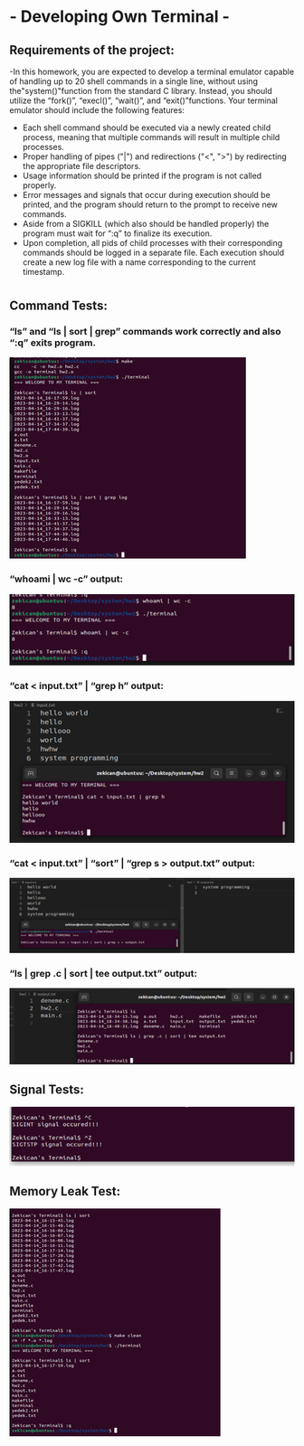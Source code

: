 # - Developing Own Terminal -
## Requirements of the project:
-In this homework, you are expected to develop a terminal emulator capable of handling up to 20 shell commands in a single line, without using the"system()"function from the standard C library. Instead, you should utilize the “fork()”, “execl()”, “wait()”, and “exit()”functions. Your terminal emulator should include the following features: 

- Each shell command should be executed via a newly created child process, meaning that multiple commands will result in multiple child processes. 
- Proper handling of pipes ("|") and redirections ("<", ">") by redirecting the appropriate file descriptors. 
- Usage information should be printed if the program is not called properly. 
- Error messages and signals that occur during execution should be printed, and the program should return to the prompt to receive new commands. 
- Aside from a SIGKILL (which also should be handled properly) the program must wait for “:q” to finalize its execution.
- Upon completion, all pids of child processes with their corresponding commands should be logged in a separate file. Each execution should create a new log file with a name corresponding to the current timestamp. 
#
#
## Command Tests:

### “ls” and “ls | sort | grep” commands work correctly and also “:q” exits program.

<img src="screenshots/Picture1.png">

### “whoami | wc -c” output:

<img src="screenshots/Picture2.png">

### “cat < input.txt” | “grep h” output:

<img src="screenshots/Picture3.png">

### “cat < input.txt” | “sort” | “grep s > output.txt” output:

<img src="screenshots/Picture4.png">

### “ls | grep .c | sort | tee output.txt” output:

<img src="screenshots/Picture5.png">

## Signal Tests:

<img src="screenshots/Picture6.png">

## Memory Leak Test:

<img src="screenshots/Picture7.png">
